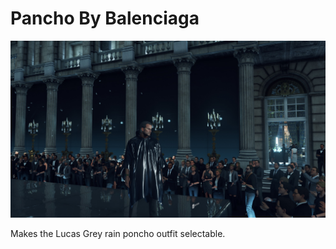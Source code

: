 # Pancho By Balenciaga
![Poncho By Balenciaga](https://github.com/dbierek/PonchoByBalenciaga/blob/main/Pancho%20By%20Balenciaga.jpg "Poncho By Balenciaga")

Makes the Lucas Grey rain poncho outfit selectable.
